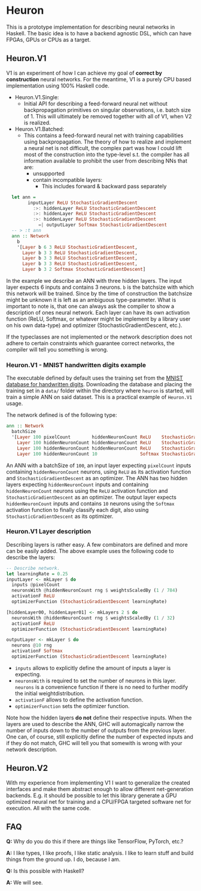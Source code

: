 # Heuron

This is a prototype implementation for describing neural networks in Haskell.
The basic idea is to have a backend agnostic DSL, which can have FPGAs, GPUs or CPUs as a target.

## Heuron.V1

V1 is an experiment of how I can achieve my goal of **correct by construction** neural networks.
For the meantime, V1 is a purely CPU based implementation using 100% Haskell code.

  * Heuron.V1.Single:
    - Initial API for describing a feed-forward neural net without backpropagation primitives
      on singular observations, i.e. batch size of 1. This will ultimately be removed together
      with all of V1, when V2 is realized.
  * Heuron.V1.Batched:
    - This contains a feed-forward neural net with training capabilities using backpropagation.
      The theory of how to realize and implement a neural net is not difficult, the complex
      part was how I could lift most of the construction into the type-level s.t. the compiler
      has all information available to prohibit the user from describing NNs that are:
        * unsupported
        * contain incompatible layers:
          * This includes forward & backward pass separately

```haskell
  let ann =
        inputLayer ReLU StochasticGradientDescent
          :>: hiddenLayer ReLU StochasticGradientDescent
          :>: hiddenLayer ReLU StochasticGradientDescent
          :>: hiddenLayer ReLU StochasticGradientDescent
            =| outputLayer Softmax StochasticGradientDescent
  -- > :t ann
  ann :: Network
    b
    '[Layer b 6 3 ReLU StochasticGradientDescent,
      Layer b 3 3 ReLU StochasticGradientDescent,
      Layer b 3 3 ReLU StochasticGradientDescent,
      Layer b 3 3 ReLU StochasticGradientDescent,
      Layer b 3 2 Softmax StochasticGradientDescent]
```

In the example we describe an ANN with three hidden layers. The input layer
expects 6 inputs and contains 3 neurons. `b` is the batchsize with which this
network will be trained. Since by the time of construction the batchsize might
be unknown it is left as an ambiguous type-parameter.
What is important to note is, that one can always ask the compiler to show a
description of ones neural network. Each layer can have its own activation
function (ReLU, Softmax, or whatever might be implement by a library user on
his own data-type) and optimizer (StochasticGradientDescent, etc.).

If the typeclasses are not implemented or the network description does not
adhere to certain constraints which guarantee correct networks, the compiler
will tell you something is wrong.

### Heuron.V1 - MNIST handwritten digits example

The executable defined by default uses the training set from the [MNIST database for handwritten digits](http://yann.lecun.com/exdb/mnist/).
Downloading the database and placing the training set in a `data/` folder within the directory
where `heuron` is started, will train a simple ANN on said dataset. This is a practical example
of `Heuron.V1` usage.

The network defined is of the following type:

```haskell
ann :: Network
  batchSize
  '[Layer 100 pixelCount        hiddenNeuronCount ReLU    StochasticGradientDescent,
    Layer 100 hiddenNeuronCount hiddenNeuronCount ReLU    StochasticGradientDescent,
    Layer 100 hiddenNeuronCount hiddenNeuronCount ReLU    StochasticGradientDescent,
    Layer 100 hiddenNeuronCount 10                Softmax StochasticGradientDescent]
```

An ANN with a batchSize of `100`, an input layer expecting `pixelCount` inputs
containing `hiddenNeuronCount` neurons, using `ReLU` as its activation function
and `StochasticGradientDescent` as an optimizer.
The ANN has two hidden layers expecting `hiddenNeuronCount` inputs and containing `hiddenNeuronCount`
neurons using the `ReLU` activation function and `StochasticGradientDescent` as an optimizer.
The output layer expects `hiddenNeuronCount` inputs and contains `10` neurons using the
`Softmax` activation function to finally classify each digit, also using `StochasticGradientDescent`
as its optimizer.

### Heuron.V1 Layer description
Describing layers is rather easy. A few combinators are defined and more can be easily added.
The above example uses the following code to describe the layers:

```haskell
-- Describe network.
let learningRate = 0.25
inputLayer <- mkLayer $ do
  inputs @pixelCount
  neuronsWith @hiddenNeuronCount rng $ weightsScaledBy (1 / 784)
  activationF ReLU
  optimizerFunction (StochasticGradientDescent learningRate)

[hiddenLayer00, hiddenLayer01] <- mkLayers 2 $ do
  neuronsWith @hiddenNeuronCount rng $ weightsScaledBy (1 / 32)
  activationF ReLU
  optimizerFunction (StochasticGradientDescent learningRate)

outputLayer <- mkLayer $ do
  neurons @10 rng
  activationF Softmax
  optimizerFunction (StochasticGradientDescent learningRate)
```

* `inputs` allows to explicitly define the amount of inputs a layer is expecting.
* `neuronsWith` is required to set the number of neurons in this layer. `neurons` is a convenience
  function if there is no need to further modify the initial weightdistribution. 
* `activationF` allows to define the activation function.
* `optimizerFunction` sets the optimizer function.

Note how the hidden layers **do not** define their respective inputs. When the layers are used to
describe the ANN, GHC will automagically narrow the number of inputs down to the number of outputs
from the previous layer. One can, of course, still explicitly define the number of expected inputs
and if they do not match, GHC will tell you that somewith is wrong with your network description.

## Heuron.V2

With my experience from implementing V1 I want to generalize the created interfaces and make
them abstract enough to allow different net-generation backends. E.g. it should be possible
to let this library generate a GPU optimized neural net for training and a CPU/FPGA targeted
software net for execution. All with the same code.

## FAQ

**Q:** Why do you do this if there are things like TensorFlow, PyTorch, etc.?

**A:** I like types, I like proofs, I like static analysis. I like to learn stuff and build
       things from the ground up. I do, because I am.

**Q:** Is this possible with Haskell?

**A:** We will see.

